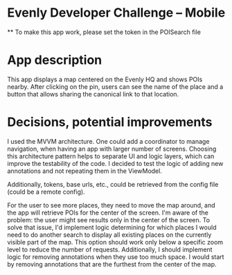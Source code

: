 # Evenly Developer Challenge – Mobile

** To make this app work, please set the token in the POISearch file

# App description

This app displays a map centered on the Evenly HQ and shows POIs nearby. After clicking on the pin, users can see the name of the place and a button that allows sharing the canonical link to that location.

# Decisions, potential improvements

I used the MVVM architecture. One could add a coordinator to manage navigation, when having an app with larger number of screens. Choosing this architecture pattern helps to separate UI and logic layers, which can improve the testability of the code. I decided to test the logic of adding new annotations and not repeating them in the ViewModel.

Additionally, tokens, base urls, etc., could be retrieved from the config file (could be a remote config).

For the user to see more places, they need to move the map around, and the app will retrieve POIs for the center of the screen. I'm aware of the problem: the user might see results only in the center of the screen. To solve that issue, I'd implement logic determining for which places I would need to do another search to display all existing places on the currently visible part of the map. This option should work only below a specific zoom level to reduce the number of requests. Additionally, I should implement logic for removing annotations when they use too much space. I would start by removing annotations that are the furthest from the center of the map.

